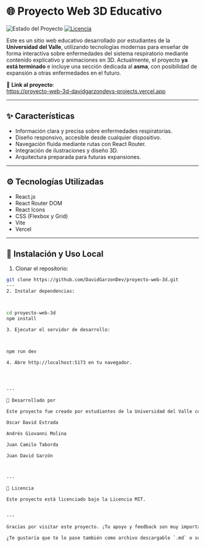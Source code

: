

# 🌐 Proyecto Web 3D Educativo

![Estado del Proyecto](https://img.shields.io/badge/Terminado-%2312B886?style=for-the-badge&logoColor=white) [![Licencia](https://img.shields.io/badge/licencia-MIT-blue)](#licencia)

Este es un sitio web educativo desarrollado por estudiantes de la **Universidad del Valle**, utilizando tecnologías modernas para enseñar de forma interactiva sobre enfermedades del sistema respiratorio mediante contenido explicativo y animaciones en 3D. Actualmente, el proyecto **ya está terminado** e incluye una sección dedicada al **asma**, con posibilidad de expansión a otras enfermedades en el futuro.

🔗 **Link al proyecto**:  
https://proyecto-web-3d-davidgarzondevs-projects.vercel.app

---

## ✨ Características

- Información clara y precisa sobre enfermedades respiratorias.  
- Diseño responsivo, accesible desde cualquier dispositivo.  
- Navegación fluida mediante rutas con React Router.  
- Integración de ilustraciones y diseño 3D.  
- Arquitectura preparada para futuras expansiones.  

---

## ⚙️ Tecnologías Utilizadas

- React.js  
- React Router DOM  
- React Icons  
- CSS (Flexbox y Grid)  
- Vite  
- Vercel  

---

## 🚀 Instalación y Uso Local

1. Clonar el repositorio:  
```bash
git clone https://github.com/DavidGarzonDev/proyecto-web-3d.git
---
2. Instalar dependencias:



cd proyecto-web-3d
npm install

3. Ejecutar el servidor de desarrollo:



npm run dev

4. Abre http://localhost:5173 en tu navegador.




---

🏫 Desarrollado por

Este proyecto fue creado por estudiantes de la Universidad del Valle como parte de un trabajo académico enfocado en tecnología educativa interactiva y desarrollo web moderno:

Oscar David Estrada

Andrés Giovanni Molina

Juan Camilo Taborda

Juan David Garzón



---

📄 Licencia

Este proyecto está licenciado bajo la Licencia MIT.


---

Gracias por visitar este proyecto. ¡Tu apoyo y feedback son muy importantes! 💙

¿Te gustaría que te lo pase también como archivo descargable `.md` o subirlo directo a un repositorio de GitHub?

